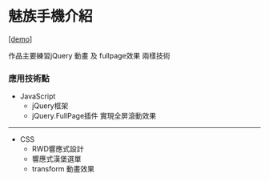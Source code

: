 # 魅族手機介紹

[[demo]]( https://waterlinqq.github.io/meizuPhone/)

作品主要練習jQuery 動畫 及 fullpage效果 兩樣技術

### 應用技術點 
* JavaScript
  * jQuery框架
  * jQuery.FullPage插件 實現全屏滾動效果 
 
----
* CSS
  * RWD響應式設計
  * 響應式漢堡選單
  * transform 動畫效果